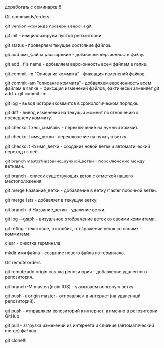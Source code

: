 доработать с семинаров!!!

Git commands/orders.

git version -команда проверки версии git.

git init - инициализируем пустой репозиторий.

git status - проверяем текущее состояние файлов.

git add имя_файла.расширение - добавляем версионность файлу.

git add . file name - добавляем версионность всем файлам в папке.

git commit -m "Описание коммита" - фиксация изменений файлов.

git commit -am "описание коммита" - добавляем версионность всем файлам в 
папке + фиксация изменений файлов, фактически заменяет git add + git commit -m.

git log - вывод истории коммитов в хронологическом порядке.

git diff - вывод изменений на текущий момент по отношению к последнему коммиту.

git checkout хеш_символы - переключение на нужный коммит.

git checkout имя_ветки - переключение на нужную ветку.

git checkout -b имя_ветки - создание новой ветки и автоматический переход на неё.

git branch master/название_нужной_ветви - переключение между ветками.

git branch - список существующих веток с отметкой нашего местоположения.

git merge Название_ветки - добавление в ветку master побочной ветви.

git merge lists - добавляет в текущую ветку.

git branch -d Название_ветки - удаление ветки.

git log --graph - визуальное отображение веток со своими коммитами.

git reflog - текстовое, в столбик, отображение веток со своими коммитами.

clear - очистка терминала.

mkdir имя файла - создание нового файла из терминала.

Git remote orders

git remote add origin ссылка репозитория - добавление удаленного 
репозитория.

git branch -M master/(main IOS) - указываем основную ветку.

git push -u origin master - отправляем в интернет (на удаленный репозиторий).

git push - отправляем репозиторий в интернет, а именно в репозитории GitHub.

git pull - загрузка изменений из интернета и слияние (автоматический merge) файлов.

git clone!!!